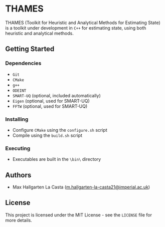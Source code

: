 # THAMES
THAMES (Toolkit for Heuristic and Analytical Methods for Estimating State) is a toolkit under development in `C++` for estimating state, using both heuristic and analytical methods.

## Getting Started

### Dependencies
* `Git`
* `CMake`
* `g++`
* `ODEINT`
* `SMART-UQ` (optional, included automatically)
* `Eigen` (optional, used for SMART-UQ)
* `FFTW` (optional, used for SMART-UQ)

### Installing
* Configure `CMake` using the `configure.sh` script
* Compile using the `build.sh` script

### Executing
* Executables are built in the `\bin\` directory

## Authors
* Max Hallgarten La Casta (m.hallgarten-la-casta21@imperial.ac.uk)

## License
This project is licensed under the MIT License - see the `LICENSE` file for more details.